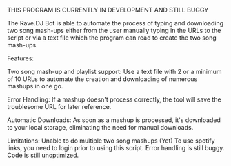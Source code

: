 THIS PROGRAM IS CURRENTLY IN DEVELOPMENT AND STILL BUGGY

The Rave.DJ Bot is able to automate the process of typing and downloading two song mash-ups either from the user manually typing in the URLs to the script
or via a text file which the program can read to create the two song mash-ups.

Features:

Two song mash-up and playlist support: Use a text file with 2 or a minimum of 10 URLs to automate the creation and downloading of numerous mashups in one go.

Error Handling: If a mashup doesn't process correctly, the tool will save the troublesome URL for later reference.

Automatic Downloads: As soon as a mashup is processed, it's downloaded to your local storage, eliminating the need for manual downloads.

Limitations:
Unable to do multiple two song mashups (Yet)
To use spotify links, you need to login prior to using this script. 
Error handling is still buggy.
Code is still unoptimized. 
